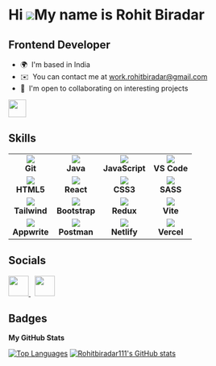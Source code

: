 Hi ![](https://user-images.githubusercontent.com/18350557/176309783-0785949b-9127-417c-8b55-ab5a4333674e.gif)My name is Rohit Biradar
=====================================================================================================================================

Frontend Developer
---------------------------


* 🌍  I'm based in India
* ✉️  You can contact me at [work.rohitbiradar@gmail.com](mailto:work.rohitbiradar@gmail.com)
* 🤝  I'm open to collaborating on interesting projects

<a href="https://www.github.com/Rohitbiradar111" target="_blank" rel="noreferrer"><img
src="https://img.shields.io/github/followers/Rohitbiradar111?logo=github&style=for-the-badge&color=DE3163&labelColor=1c1917" height="35"/></a>

## Skills
<p align="center">
  <table align="center">
    <tr>
      <td align="center"><a href="https://git-scm.com/" target="_blank"><img src="https://skillicons.dev/icons?i=git" /></a><br><b>Git</b></td>
      <td align="center"><a href="https://www.oracle.com/java/" target="_blank"><img src="https://skillicons.dev/icons?i=java" /></a><br><b>Java</b></td>
      <td align="center"><a href="https://developer.mozilla.org/en-US/docs/Web/JavaScript" target="_blank"><img src="https://skillicons.dev/icons?i=js" /></a><br><b>JavaScript</b></td>
      <td align="center"><a href="https://code.visualstudio.com/" target="_blank"><img src="https://skillicons.dev/icons?i=vscode" /></a><br><b>VS Code</b></td>
    </tr>
    <tr>
      <td align="center"><a href="https://developer.mozilla.org/en-US/docs/Glossary/HTML5" target="_blank"><img src="https://skillicons.dev/icons?i=html" /></a><br><b>HTML5</b></td>
      <td align="center"><a href="https://reactjs.org/" target="_blank"><img src="https://skillicons.dev/icons?i=react" /></a><br><b>React</b></td>
      <td align="center"><a href="https://www.w3.org/TR/CSS/#css" target="_blank"><img src="https://skillicons.dev/icons?i=css" /></a><br><b>CSS3</b></td>
      <td align="center"><a href="https://sass-lang.com/" target="_blank"><img src="https://skillicons.dev/icons?i=sass" /></a><br><b>SASS</b></td>
    </tr>
    <tr>
      <td align="center"><a href="https://tailwindcss.com/" target="_blank"><img src="https://skillicons.dev/icons?i=tailwind" /></a><br><b>Tailwind</b></td>
      <td align="center"><a href="https://getbootstrap.com/" target="_blank"><img src="https://skillicons.dev/icons?i=bootstrap" /></a><br><b>Bootstrap</b></td>
      <td align="center"><a href="https://redux.js.org/" target="_blank"><img src="https://skillicons.dev/icons?i=redux" /></a><br><b>Redux</b></td>
      <td align="center"><a href="https://vitejs.dev/" target="_blank"><img src="https://skillicons.dev/icons?i=vite" /></a><br><b>Vite</b></td>
    </tr>
    <tr>
      <td align="center"><a href="https://appwrite.io/" target="_blank"><img src="https://skillicons.dev/icons?i=appwrite" /></a><br><b>Appwrite</b></td>
      <td align="center"><a href="https://www.postman.com/" target="_blank"><img src="https://skillicons.dev/icons?i=postman" /></a><br><b>Postman</b></td>
      <td align="center"><a href="https://www.netlify.com/" target="_blank"><img src="https://skillicons.dev/icons?i=netlify" /></a><br><b>Netlify</b></td>
      <td align="center"><a href="https://vercel.com/" target="_blank"><img src="https://skillicons.dev/icons?i=vercel" /></a><br><b>Vercel</b></td>
    </tr>
  </table>
</p>


## Socials

<p align="left"> 
  <a href="https://www.github.com/Rohitbiradar111" target="_blank" rel="noreferrer"> <picture> <source media="(prefers-color-scheme: dark)" srcset="https://raw.githubusercontent.com/danielcranney/readme-generator/main/public/icons/socials/github-dark.svg" /> <source media="(prefers-color-scheme: light)" srcset="https://raw.githubusercontent.com/danielcranney/readme-generator/main/public/icons/socials/github.svg" /> <img src="https://raw.githubusercontent.com/danielcranney/readme-generator/main/public/icons/socials/github.svg" width="40" height="40" /> </picture> 
  </a>&nbsp;
  <a href="https://www.linkedin.com/in/rohitbiradar1" target="_blank" rel="noreferrer"> <picture> <source media="(prefers-color-scheme: dark)" srcset="https://raw.githubusercontent.com/danielcranney/readme-generator/main/public/icons/socials/linkedin-dark.svg" /> <source media="(prefers-color-scheme: light)" srcset="https://raw.githubusercontent.com/danielcranney/readme-generator/main/public/icons/socials/linkedin.svg" /> <img src="https://raw.githubusercontent.com/danielcranney/readme-generator/main/public/icons/socials/linkedin.svg" width="40" height="40" /> </picture> 
  </a>
</p>

## Badges

<b>My GitHub Stats</b>

<a href="https://github.com/Rohitbiradar111"><img src="https://github-readme-stats.vercel.app/api/top-langs/?username=Rohitbiradar111&langs_count=10&title_color=0891b2&text_color=ffffff&icon_color=0891b2&bg_color=1c1917&hide_border=true&locale=en&custom_title=Top%20%Languages" alt="Top Languages" /></a>
<a href="http://www.github.com/Rohitbiradar111"><img src="https://github-readme-stats.vercel.app/api?username=Rohitbiradar111&show_icons=true&hide=&count_private=true&title_color=0891b2&text_color=ffffff&icon_color=0891b2&bg_color=1c1917&hide_border=true&show_icons=true" alt="Rohitbiradar111's GitHub stats" /></a>
